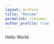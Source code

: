 ```yaml
---
layout: archive
title: "Resume"
permalink: /resume/
author_profile: true
---
```


<div>Hello World</div>
